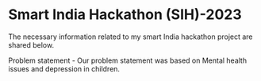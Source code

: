 # Smart India Hackathon (SIH)-2023
The necessary information related to my smart India hackathon project are shared below.

Problem statement - Our problem statement was based on Mental health issues and depression in children.
